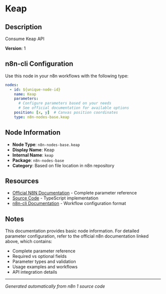 # Keap

## Description

Consume Keap API

**Version**: 1

## n8n-cli Configuration

Use this node in your n8n workflows with the following type:

```yaml
nodes:
  - id: ${unique-node-id}
    name: Keap
    parameters:
      # Configure parameters based on your needs
      # See official documentation for available options
    position: [x, y]  # Canvas position coordinates
    type: n8n-nodes-base.keap
```

## Node Information

- **Node Type**: `n8n-nodes-base.keap`
- **Display Name**: Keap
- **Internal Name**: `keap`
- **Package**: `n8n-nodes-base`
- **Category**: Based on file location in n8n repository

## Resources

- [Official N8N Documentation](https://docs.n8n.io/integrations/builtin/app-nodes/n8n-nodes-base.keap/) - Complete parameter reference
- [Source Code](https://github.com/n8n-io/n8n/blob/master/packages/nodes-base/nodes/Keap/Keap.node.ts) - TypeScript implementation
- [n8n-cli Documentation](https://github.com/edenreich/n8n-cli) - Workflow configuration format

## Notes

This documentation provides basic node information. For detailed parameter configuration, 
refer to the official n8n documentation linked above, which contains:

- Complete parameter reference
- Required vs optional fields
- Parameter types and validation
- Usage examples and workflows
- API integration details

---
*Generated automatically from n8n 1 source code*
